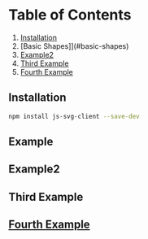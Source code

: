 # Table of Contents

1. [Installation](#installation)
1. [Basic Shapes]](#basic-shapes)
1. [Example2](#example2)
1. [Third Example](#third-example)
1. [Fourth Example](#fourth-examplehttpwwwfourthexamplecom)

## Installation

```bash
npm install js-svg-client --save-dev
```

## Example

## Example2

## Third Example

## [Fourth Example](http://www.fourthexample.com)
